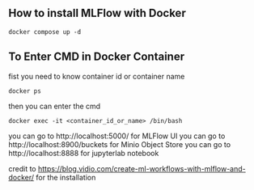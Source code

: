  ## How to install MLFlow with Docker

```
docker compose up -d
```
## To Enter CMD in Docker Container

fist you need to know container id or container name
```
docker ps
```

then you can enter the cmd
```
docker exec -it <container_id_or_name> /bin/bash

```



you can go to http://localhost:5000/ for MLFlow UI
you can go to http://localhost:8900/buckets for Minio Object Store
you can go to http://localhost:8888 for jupyterlab notebook

credit to https://blog.vidio.com/create-ml-workflows-with-mlflow-and-docker/ for the installation
